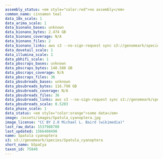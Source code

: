 ```yaml
---
assembly_status: <em style="color:red">no assembly</em>
common_name: cinnamon teal
data_10x_scale: 1
data_arima_scale: 1
data_bionano_bases: unknown
data_bionano_bytes: 2.474 GB
data_bionano_coverage: N/A
data_bionano_files: 2
data_bionano_links: aws s3 --no-sign-request sync s3://genomeark/species/Spatula_cyanoptera/bSpaCya1/genomic_data/bionano/ .<br>
data_dovetail_scale: 1
data_illumina_scale: 1
data_pbhifi_scale: 1
data_pbscraps_bases: unknown
data_pbscraps_bytes: 140.580 GB
data_pbscraps_coverage: N/A
data_pbscraps_files: 36
data_pbsubreads_bases: unknown
data_pbsubreads_bytes: 116.798 GB
data_pbsubreads_coverage: N/A
data_pbsubreads_files: 36
data_pbsubreads_links: aws s3 --no-sign-request sync s3://genomeark/species/Spatula_cyanoptera/bSpaCya1/genomic_data/pacbio/ . --exclude "*scraps.bam* --exclude "*ccs.bam*"<br>
data_pbsubreads_scale: 0.5203
data_phase_scale: 1
data_status: <em style="color:orange">some data</em>
image: /assets/images/Spatula_cyanoptera.jpg
image_license: "CC BY 2.0 Michael L. Baird (wikimedia)"
last_raw_data: 1537988708
last_updated: 1566408490
name: Spatula cyanoptera
s3: s3://genomeark/species/Spatula_cyanoptera
short_name: bSpaCya
taxon_id: 75840
---
```

